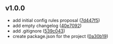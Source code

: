 
## v1.0.0
- add initial config rules proposal ([7d447f5](https://github.com/AirHelp/sass-lint-config-airhelp/commit/7d447f5e52f95590b314c87bb088c2965a8a1d63))
- add empty changelog ([40e7092](https://github.com/AirHelp/sass-lint-config-airhelp/commit/40e70921817e89fc4b328a077e89749a36f8b250))
- add .gitignore ([539c043](https://github.com/AirHelp/sass-lint-config-airhelp/commit/539c0430aab97cce21ab8fc75fc47bc7c0936b52))
- create package.json for the project ([0a30b19](https://github.com/AirHelp/sass-lint-config-airhelp/commit/0a30b199586b6481cb8309d514f62d5ddb533431))
